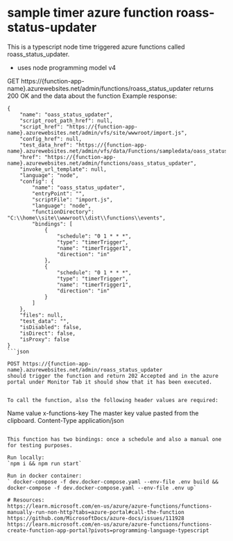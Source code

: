 # sample timer azure function roass-status-updater

This is a typescript node time triggered azure functions called roass_status_updater.
- uses node programming model v4

GET https://{function-app-name}.azurewebsites.net/admin/functions/roass_status_updater 
returns 200 OK and the data about the function
Example response:
```
{
    "name": "oass_status_updater",
    "script_root_path_href": null,
    "script_href": "https://{function-app-name}.azurewebsites.net/admin/vfs/site/wwwroot/import.js",
    "config_href": null,
    "test_data_href": "https://{function-app-name}.azurewebsites.net/admin/vfs/data/Functions/sampledata/oass_status_updater.dat",
    "href": "https://{function-app-name}.azurewebsites.net/admin/functions/oass_status_updater",
    "invoke_url_template": null,
    "language": "node",
    "config": {
        "name": "oass_status_updater",
        "entryPoint": "",
        "scriptFile": "import.js",
        "language": "node",
        "functionDirectory": "C:\\home\\site\\wwwroot\\dist\\functions\\events",
        "bindings": [
            {
                "schedule": "0 1 * * *",
                "type": "timerTrigger",
                "name": "timerTrigger1",
                "direction": "in"
            },
            {
                "schedule": "0 1 * * *",
                "type": "timerTrigger",
                "name": "timerTrigger1",
                "direction": "in"
            }
        ]
    },
    "files": null,
    "test_data": "",
    "isDisabled": false,
    "isDirect": false,
    "isProxy": false
}
```json

POST https://{function-app-name}.azurewebsites.net/admin/roass_status_updater 
should trigger the function and return 202 Accepted and in the azure portal under Monitor Tab it should show that it has been executed. 


To call the function, also the following header values are required:
```
Name value
x-functions-key	The master key value pasted from the clipboard.
Content-Type	application/json
```

This function has two bindings: once a schedule and also a manual one for testing purposes.

Run locally:
`npm i && npm run start`

Run in docker container:
` docker-compose -f dev.docker-compose.yaml --env-file .env build && docker-compose -f dev.docker-compose.yaml --env-file .env up`

# Resources:
https://learn.microsoft.com/en-us/azure/azure-functions/functions-manually-run-non-http?tabs=azure-portal#call-the-function
https://github.com/MicrosoftDocs/azure-docs/issues/111928
https://learn.microsoft.com/en-us/azure/azure-functions/functions-create-function-app-portal?pivots=programming-language-typescript
